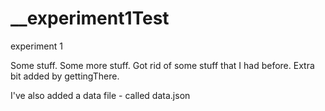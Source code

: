 # __experiment1Test
experiment 1

Some stuff.
Some more stuff.
Got rid of some stuff that I had before.
Extra bit added by gettingThere.

I've also added a data file - called data.json
